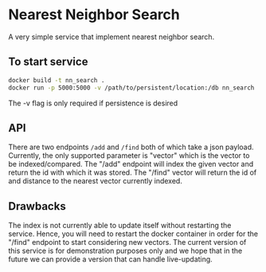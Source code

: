 # Nearest Neighbor Search
A very simple service that implement nearest neighbor search.

## To start service
```bash
docker build -t nn_search .
docker run -p 5000:5000 -v /path/to/persistent/location:/db nn_search
```
The -v flag is only required if persistence is desired

## API
There are two endpoints `/add` and `/find` both of which take a json payload.
Currently, the only supported parameter is "vector" which is the vector to be
indexed/compared. The "/add" endpoint will index the given vector and return the
id with which it was stored. The "/find" vector will return the id of and distance
to the nearest vector currently indexed.

## Drawbacks
The index is not currently able to update itself without restarting the service.
Hence, you will need to restart the docker container in order for the "/find" endpoint
to start considering new vectors. The current version of this service is for demonstration
purposes only and we hope that in the future we can provide a version that can handle
live-updating.